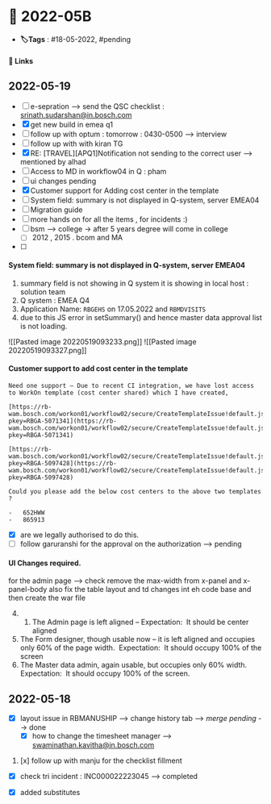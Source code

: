  # 📑 2022-05B

- **🏷️Tags** : #18-05-2022,  #pending 

#### 🔗 Links







## 2022-05-19
- [ ] e-sepration --> send the QSC checklist : srinath.sudarshan@in.bosch.com
- [x] get new build in emea q1
- [ ] follow up with optum : tomorrow : 0430-0500 --> interview 
- [ ] follow up with with kiran TG
- [x] RE: [TRAVEL][APQ1]Notification not sending to the correct user  --> mentioned by alhad
- [ ] Access to MD in workflow04 in Q : pham
- [ ] ui changes pending 
- [x] Customer support for Adding cost center in the template 
- [ ] System field: summary is not displayed in Q-system, server EMEA04
- [ ] Migration guide
- [ ] more hands on for all the items , for incidents :)
- [ ] bsm --> college  -> after 5 years degree will come in college
	- [ ] 2012 , 2015 . bcom and MA
- [ ] 

#### System field: summary is not displayed in Q-system, server EMEA04

1. summary field is not showing in Q system it is showing in local host : solution team
2. Q system : EMEA Q4
3. Application Name: `RBGEHS` on 17.05.2022 and `RBMDVISITS`
4. due to this JS error in setSummary() and hence master data approval list is not loading.

![[Pasted image 20220519093233.png]]
![[Pasted image 20220519093327.png]]




#### Customer support to add cost center in the template
```
Need one support – Due to recent CI integration, we have lost access to WorkOn template (cost center shared) which I have created,

[https://rb-wam.bosch.com/workon01/workflow02/secure/CreateTemplateIssue!default.jspa?pkey=RBGA-5071341](https://rb-wam.bosch.com/workon01/workflow02/secure/CreateTemplateIssue!default.jspa?pkey=RBGA-5071341)

[https://rb-wam.bosch.com/workon01/workflow02/secure/CreateTemplateIssue!default.jspa?pkey=RBGA-5097428](https://rb-wam.bosch.com/workon01/workflow02/secure/CreateTemplateIssue!default.jspa?pkey=RBGA-5097428)

Could you please add the below cost centers to the above two templates ?

-   652HWW
-   865913

```

- [x] are we legally authorised to do this. 
- [ ] follow garuranshi for the approval on the authorization --> pending

#### UI Changes required. 

for the admin page --> check remove the max-width from x-panel and x-panel-body 
also fix the table layout and td changes int eh code base and then create the war file 



4. 1.  The Admin page is left aligned – Expectation:  It should be center aligned
5.  The Form designer, though usable now – it is left aligned and occupies only 60% of the page width.  Expectation:  It should occupy 100% of the screen
6.  The Master data admin, again usable, but occupies only 60% width.  Expectation:  It should occupy 100% of the screen.


## 2022-05-18

- [x] layout issue in RBMANUSHIP --> change history tab --> *merge pending* --> done 
	- [x] how to change the timesheet manager --> swaminathan.kavitha@in.bosch.com
1. [x] follow up with manju for the checklist fillment
- [x] check tri incident : INC000022223045 --> completed
- [x] added substitutes






